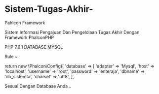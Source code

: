 # Sistem-Tugas-Akhir-
Pahlcon Framework

Sistem Informasi Pengajuan Dan Pengelolaan Tugas Akhir 
Dengan Framework PhalconPHP

PHP 7.0.1
DATABASE MYSQL

Rule ~

return new \Phalcon\Config([
    'database' => [
        'adapter'     => 'Mysql',
        'host'        => 'localhost',
        'username'    => 'root',
        'password'    => 'enteraja',
         'dbname'      => 'db_sistemta',
        'charset'     => 'utf8',
    ],
    
Sesuai Dengan Database Anda ..
